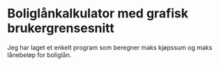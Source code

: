 # Boliglånkalkulator med grafisk brukergrensesnitt
Jeg har laget et enkelt program som beregner maks kjøpssum og maks lånebeløp for boliglån. 
